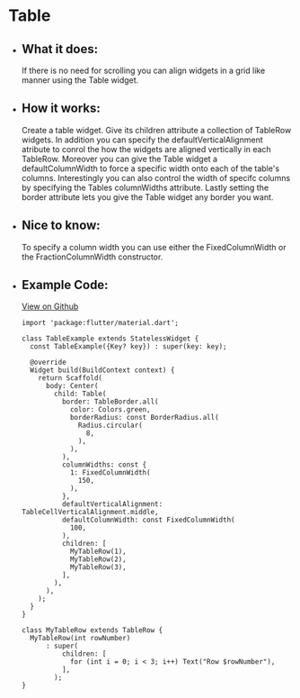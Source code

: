 # Table

- ## What it does:
  If there is no need for scrolling you can align widgets in a grid like manner using the Table widget.

- ## How it works:
  Create a table widget. Give its children attribute a collection of TableRow widgets. In addition you can specify the defaultVerticalAlignment atribute to conrol the how the widgets are aligned vertically in each TableRow. Moreover you can give the Table widget a defaultColumnWidth to force a specific width onto each of the table's columns. Interestingly you can also control the width of specifc columns by specifying the Tables columnWidths attribute. Lastly setting the border attribute lets you give the Table widget any border you want.

- ## Nice to know:
  To specify a column width you can use either the FixedColumnWidth or the FractionColumnWidth constructor.

- ## Example Code:
  [View on Github](https://github.com/TheUltimateOptimist/Widgets/blob/master/example_writer/lib/table_example.dart)

      import 'package:flutter/material.dart';

      class TableExample extends StatelessWidget {
        const TableExample({Key? key}) : super(key: key);

        @override
        Widget build(BuildContext context) {
          return Scaffold(
            body: Center(
              child: Table(
                border: TableBorder.all(
                  color: Colors.green,
                  borderRadius: const BorderRadius.all(
                    Radius.circular(
                      8,
                    ),
                  ),
                ),
                columnWidths: const {
                  1: FixedColumnWidth(
                    150,
                  ),
                },
                defaultVerticalAlignment: TableCellVerticalAlignment.middle,
                defaultColumnWidth: const FixedColumnWidth(
                  100,
                ),
                children: [
                  MyTableRow(1),
                  MyTableRow(2),
                  MyTableRow(3),
                ],
              ),
            ),
          );
        }
      }

      class MyTableRow extends TableRow {
        MyTableRow(int rowNumber)
            : super(
                children: [
                  for (int i = 0; i < 3; i++) Text("Row $rowNumber"),
                ],
              );
      }